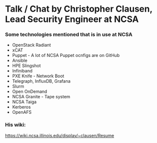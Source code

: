 
# Talk / Chat by Christopher Clausen, Lead Security Engineer at NCSA

### Some technologies mentioned that is in use at NCSA
- OpenStack Radiant
- xCAT
- Puppet - A lot of NCSA Puppet ocnfigs are on GitHub
- Ansible
- HPE Slingshot
- Infiniband
- PXE Knife - Network Boot
- Telegraph, InfluxDB, Grafana
- Slurm
- Open OnDemand
- NCSA Granite - Tape system
- NCSA Taiga
- Kerberos
- OpenAFS

### His wiki:
https://wiki.ncsa.illinois.edu/display/~clausen/Resume

